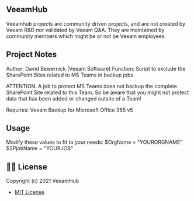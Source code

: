 ## VeeamHub
Veeamhub projects are community driven projects, and are not created by Veeam R&D nor validated by Veeam Q&A. They are maintained by community members which might be or not be Veeam employees.

## Project Notes
Author: David Bewernick (Veeam Software)
Function: Script to exclude the SharePoint Sites related to MS Teams in backup jobs

ATTENTION: 
	A job to protect MS Teams does not backup the complete SharePoint Site related to this Team.
	So be aware that you might not protect data that has been added or changed outsite of a Team!

Requires: Veeam Backup for Microsoft Office 365 v5

## Usage

Modify these values to fit to your needs:
$OrgName = "YOURORGNAME"
$SPjobName = "YOURJOB"

## 🤝🏾 License
Copyright (c) 2021 VeeamHub

- [MIT License](LICENSE)
